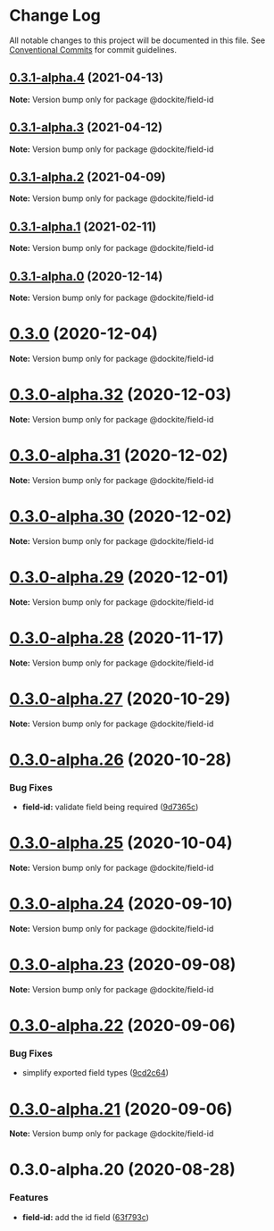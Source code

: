 # Change Log

All notable changes to this project will be documented in this file.
See [Conventional Commits](https://conventionalcommits.org) for commit guidelines.

## [0.3.1-alpha.4](https://github.com/dockite/dockite/compare/@dockite/field-id@0.3.1-alpha.3...@dockite/field-id@0.3.1-alpha.4) (2021-04-13)

**Note:** Version bump only for package @dockite/field-id





## [0.3.1-alpha.3](https://github.com/dockite/dockite/compare/@dockite/field-id@0.3.1-alpha.2...@dockite/field-id@0.3.1-alpha.3) (2021-04-12)

**Note:** Version bump only for package @dockite/field-id





## [0.3.1-alpha.2](https://github.com/dockite/dockite/compare/@dockite/field-id@0.3.1-alpha.1...@dockite/field-id@0.3.1-alpha.2) (2021-04-09)

**Note:** Version bump only for package @dockite/field-id





## [0.3.1-alpha.1](https://github.com/dockite/dockite/compare/@dockite/field-id@0.3.1-alpha.0...@dockite/field-id@0.3.1-alpha.1) (2021-02-11)

**Note:** Version bump only for package @dockite/field-id





## [0.3.1-alpha.0](https://github.com/dockite/dockite/compare/@dockite/field-id@0.3.0...@dockite/field-id@0.3.1-alpha.0) (2020-12-14)

**Note:** Version bump only for package @dockite/field-id





# [0.3.0](https://github.com/dockite/dockite/compare/@dockite/field-id@0.3.0-alpha.32...@dockite/field-id@0.3.0) (2020-12-04)

**Note:** Version bump only for package @dockite/field-id





# [0.3.0-alpha.32](https://github.com/dockite/dockite/compare/@dockite/field-id@0.3.0-alpha.31...@dockite/field-id@0.3.0-alpha.32) (2020-12-03)

**Note:** Version bump only for package @dockite/field-id





# [0.3.0-alpha.31](https://github.com/dockite/dockite/compare/@dockite/field-id@0.3.0-alpha.30...@dockite/field-id@0.3.0-alpha.31) (2020-12-02)

**Note:** Version bump only for package @dockite/field-id





# [0.3.0-alpha.30](https://github.com/dockite/dockite/compare/@dockite/field-id@0.3.0-alpha.29...@dockite/field-id@0.3.0-alpha.30) (2020-12-02)

**Note:** Version bump only for package @dockite/field-id





# [0.3.0-alpha.29](https://github.com/dockite/dockite/compare/@dockite/field-id@0.3.0-alpha.28...@dockite/field-id@0.3.0-alpha.29) (2020-12-01)

**Note:** Version bump only for package @dockite/field-id





# [0.3.0-alpha.28](https://github.com/dockite/dockite/compare/@dockite/field-id@0.3.0-alpha.27...@dockite/field-id@0.3.0-alpha.28) (2020-11-17)

**Note:** Version bump only for package @dockite/field-id





# [0.3.0-alpha.27](https://github.com/dockite/dockite/compare/@dockite/field-id@0.3.0-alpha.26...@dockite/field-id@0.3.0-alpha.27) (2020-10-29)

**Note:** Version bump only for package @dockite/field-id





# [0.3.0-alpha.26](https://github.com/dockite/dockite/compare/@dockite/field-id@0.3.0-alpha.25...@dockite/field-id@0.3.0-alpha.26) (2020-10-28)


### Bug Fixes

* **field-id:** validate field being required ([9d7365c](https://github.com/dockite/dockite/commit/9d7365c24053698506659e477dfe209f4275aab1))





# [0.3.0-alpha.25](https://github.com/dockite/dockite/compare/@dockite/field-id@0.3.0-alpha.24...@dockite/field-id@0.3.0-alpha.25) (2020-10-04)

**Note:** Version bump only for package @dockite/field-id





# [0.3.0-alpha.24](https://github.com/dockite/dockite/compare/@dockite/field-id@0.3.0-alpha.23...@dockite/field-id@0.3.0-alpha.24) (2020-09-10)

**Note:** Version bump only for package @dockite/field-id





# [0.3.0-alpha.23](https://github.com/dockite/dockite/compare/@dockite/field-id@0.3.0-alpha.22...@dockite/field-id@0.3.0-alpha.23) (2020-09-08)

**Note:** Version bump only for package @dockite/field-id





# [0.3.0-alpha.22](https://github.com/dockite/dockite/compare/@dockite/field-id@0.3.0-alpha.21...@dockite/field-id@0.3.0-alpha.22) (2020-09-06)


### Bug Fixes

* simplify exported field types ([9cd2c64](https://github.com/dockite/dockite/commit/9cd2c64a8bdce7ab78cd6653e03547950df15d42))





# [0.3.0-alpha.21](https://github.com/dockite/dockite/compare/@dockite/field-id@0.3.0-alpha.20...@dockite/field-id@0.3.0-alpha.21) (2020-09-06)

**Note:** Version bump only for package @dockite/field-id





# 0.3.0-alpha.20 (2020-08-28)


### Features

* **field-id:** add the id field ([63f793c](https://github.com/dockite/dockite/commit/63f793cf859bdd572ead15a71c9512578e9aabc6))
